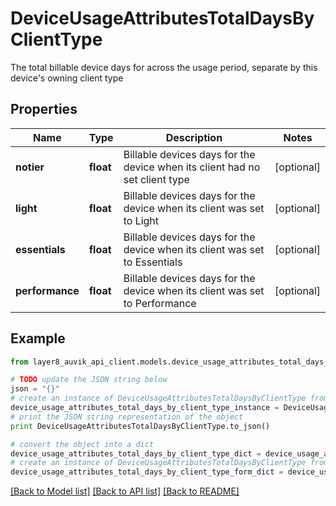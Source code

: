 # DeviceUsageAttributesTotalDaysByClientType

The total billable device days for across the usage period, separate by this device's owning client type

## Properties
Name | Type | Description | Notes
------------ | ------------- | ------------- | -------------
**notier** | **float** | Billable devices days for the device when its client had no set client type | [optional] 
**light** | **float** | Billable devices days for the device when its client was set to Light | [optional] 
**essentials** | **float** | Billable devices days for the device when its client was set to Essentials | [optional] 
**performance** | **float** | Billable devices days for the device when its client was set to Performance | [optional] 

## Example

```python
from layer8_auvik_api_client.models.device_usage_attributes_total_days_by_client_type import DeviceUsageAttributesTotalDaysByClientType

# TODO update the JSON string below
json = "{}"
# create an instance of DeviceUsageAttributesTotalDaysByClientType from a JSON string
device_usage_attributes_total_days_by_client_type_instance = DeviceUsageAttributesTotalDaysByClientType.from_json(json)
# print the JSON string representation of the object
print DeviceUsageAttributesTotalDaysByClientType.to_json()

# convert the object into a dict
device_usage_attributes_total_days_by_client_type_dict = device_usage_attributes_total_days_by_client_type_instance.to_dict()
# create an instance of DeviceUsageAttributesTotalDaysByClientType from a dict
device_usage_attributes_total_days_by_client_type_form_dict = device_usage_attributes_total_days_by_client_type.from_dict(device_usage_attributes_total_days_by_client_type_dict)
```
[[Back to Model list]](../README.md#documentation-for-models) [[Back to API list]](../README.md#documentation-for-api-endpoints) [[Back to README]](../README.md)


